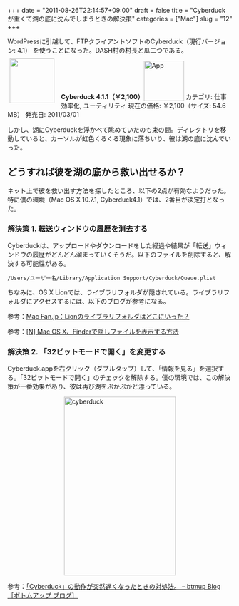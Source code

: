 +++
date = "2011-08-26T22:14:57+09:00"
draft = false
title = "Cyberduck が重くて湖の底に沈んでしまうときの解決策"
categories = ["Mac"]
slug = "12"
+++

WordPressに引越して、FTPクライアントソフトのCyberduck（現行バージョン: 4.1） を使うことになった。DASH村の村長と瓜二つである。

<a href="https://itunes.apple.com/jp/app/id409222199?mt=12&uo=4&at=11l3RT" target="_blank" rel="nofollow"><img width="100" class="alignleft" align="left" src="http://a3.mzstatic.com/us/r1000/100/Purple/fc/90/07/mzi.xvwkhodl.100x100-75.png" style="margin: -5px 15px 1px 5px;"></a><strong> Cyberduck 4.1.1（￥2,100）</strong><a href="https://itunes.apple.com/jp/app/id409222199?mt=12&uo=4&at=11l3RT" target="_blank" rel="nofollow" class=""><img src="/images/2012/12/viewinitunes_jp.png" style="vertical-align:bottom;" width="90" alt="App"></a>
カテゴリ: 仕事効率化, ユーティリティ
現在の価格: ￥2,100（サイズ: 54.6 MB）
発売日: 2011/03/01<br style="clear: both;">

しかし、湖にCyberduckを浮かべて眺めていたのも束の間。ディレクトリを移動していると、カーソルが虹色くるくる現象に落ちいり、彼は湖の底に沈んでいった。

<h2>どうすれば彼を湖の底から救い出せるか？</h2>

ネット上で彼を救い出す方法を探したところ、以下の2点が有効なようだった。特に僕の環境（Mac OS X 10.7.1, Cyberduck4.1）では、2番目が決定打となった。

<h3>解決策 1. 転送ウィンドウの履歴を消去する</h3>

Cyberduckは、アップロードやダウンロードをした経過や結果が「転送」ウィンドウの履歴がどんどん溜まっていくそうだ。以下のファイルを削除すると、解決する可能性がある。

<pre><code>/Users/ユーザー名/Library/Application Support/Cyberduck/Queue.plist</code></pre>

ちなみに、OS X Lionでは、ライブラリフォルダが隠されている。ライブラリフォルダにアクセスするには、以下のブログが参考になる。

参考：<a href="http://macfan.jp/guide/2011/07/26/lion_2.html" target="_blank" class="">Mac Fan.jp：Lionのライブラリフォルダはどこにいった？</a><br style="clear:both;">

参考：<a href="http://netafull.net/macosx/014755.html" target="_blank">[N] Mac OS X、Finderで隠しファイルを表示する方法</a>

<h3>解決策 2. 「32ビットモードで開く」を変更する</h3>

Cyberduck.appを右クリック（ダブルタップ）して、「情報を見る」を選択する。「32ビットモードで開く」のチェックを解除する。僕の環境では、この解決策が一番効果があり、彼は再び湖をぷかぷかと漂っている。

<img style="display:block; margin-left:auto; margin-right:auto;" src="/images/2011/09/cyberduck.jpg" alt="cyberduck" title="cyberduck.jpg" border="0" width="250" height="401">

参考：<a href="http://blog.btmup.com/web-general/cyberduck.html?view=co_list" target="_blank" class="">「Cyberduck」の動作が突然遅くなったときの対処法。 – btmup Blog ［ボトムアップ ブログ］</a><br style="clear:both;">
